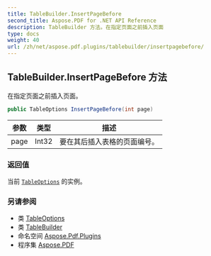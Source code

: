 ```yaml
---
title: TableBuilder.InsertPageBefore
second_title: Aspose.PDF for .NET API Reference
description: TableBuilder 方法。在指定页面之前插入页面
type: docs
weight: 40
url: /zh/net/aspose.pdf.plugins/tablebuilder/insertpagebefore/
---
```

## TableBuilder.InsertPageBefore 方法

在指定页面之前插入页面。

```csharp
public TableOptions InsertPageBefore(int page)
```

| 参数 | 类型 | 描述 |
| --- | --- | --- |
| page | Int32 | 要在其后插入表格的页面编号。 |

### 返回值

当前 [`TableOptions`](../../tableoptions/) 的实例。

### 另请参阅

* 类 [TableOptions](../../tableoptions/)
* 类 [TableBuilder](../)
* 命名空间 [Aspose.Pdf.Plugins](../../../aspose.pdf.plugins/)
* 程序集 [Aspose.PDF](../../../)